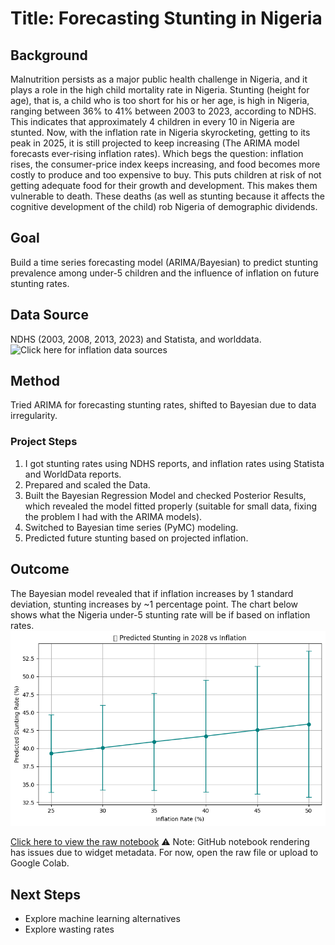 # Title: Forecasting Stunting in Nigeria

## Background
Malnutrition persists as a major public health challenge in Nigeria, and it plays a role in the high child mortality rate in Nigeria. Stunting (height for age), that is, a child who is too short for his or her age, is high in Nigeria, ranging between 36% to 41% between 2003 to 2023, according to NDHS. This indicates that approximately 4 children in every 10 in Nigeria are stunted. Now, with the inflation rate in Nigeria skyrocketing, getting to its peak in 2025, it is still projected to keep increasing (The ARIMA model forecasts ever-rising inflation rates). Which begs the question: inflation rises, the consumer-price index keeps increasing, and food becomes more costly to produce and too expensive to buy. This puts children at risk of not getting adequate food for their growth and development. This makes them vulnerable to death. These deaths (as well as stunting because it affects the cognitive development of the child) rob Nigeria of demographic dividends.

## Goal
Build a time series forecasting model (ARIMA/Bayesian) to predict stunting prevalence among under-5 children and the influence of inflation on future stunting rates.

## Data Source
NDHS (2003, 2008, 2013, 2023) and Statista, and worlddata. ![Click here for inflation data sources](https://www.statista.com/statistics/383132/inflation-rate-in-nigeria/) [](https://www.worlddata.info/africa/nigeria/inflation-rates.php)

## Method
Tried ARIMA for forecasting stunting rates, shifted to Bayesian due to data irregularity.

### Project Steps
1. I got stunting rates using NDHS reports, and inflation rates using Statista and WorldData reports.
2. Prepared and scaled the Data.
3. Built the Bayesian Regression Model and checked Posterior Results, which revealed the model fitted properly (suitable for small data, fixing the problem I had with the ARIMA models).
5. Switched to Bayesian time series (PyMC) modeling.
6. Predicted future stunting based on projected inflation.

## Outcome
The Bayesian model revealed that if inflation increases by 1 standard deviation, stunting increases by ~1 percentage point. The chart below shows what the Nigeria under-5 stunting rate will be if based on inflation rates.
![Stunting Forecast](https://github.com/Ayajo-31/stunting-rate-forecast/blob/main/forecast_stunting_rate_2028_vs_inflation_rate.png)

[Click here to view the raw notebook](https://github.com/Ayajo-31/stunting-rate-forecast/blob/main/Bayesian_Timeseries_for_Analysis.ipynb)
⚠️ Note: GitHub notebook rendering has issues due to widget metadata. For now, open the raw file or upload to Google Colab.

## Next Steps
- Explore machine learning alternatives
- Explore wasting rates
